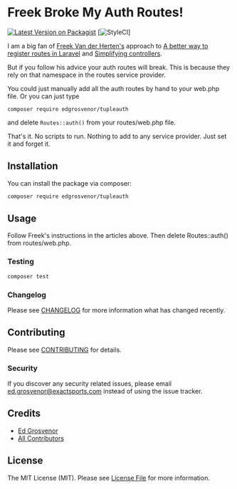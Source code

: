 # Freek Broke My Auth Routes!
[![Latest Version on Packagist](https://img.shields.io/packagist/v/edgrosvenor/tupleauth.svg?style=flat-square)](https://packagist.org/packages/edgrosvenor/tupleauth)
[![StyleCI](https://github.styleci.io/repos/214550199/shield?branch=master)]

I am a big fan of [Freek Van der Herten's](https://twitter.com/freekmurze) approach to  [A better way to register routes in Laravel](https://freek.dev/1210-a-better-way-to-register-routes-in-laravel) and 
[Simplifying controllers](https://freek.dev/1324-simplifying-controllers#controllers-are-better-off-without-a-default-namespace).

But if you follow his advice your auth routes will break. This is because they rely on that namespace in the routes
 service provider. 
 
 You could just manually add all the auth routes by hand to your web.php file. Or you can just type
 
 `composer require edgrosvenor/tupleauth`
 
 and delete `Routes::auth()` from your routes/web.php file.
 
 That's it. No scripts to run. Nothing to add to any service provider. Just set it and forget it.

## Installation

You can install the package via composer:

```bash
composer require edgrosvenor/tupleauth
```

## Usage

Follow Freek's instructions in the articles above. Then delete Routes::auth() from routes/web.php.

### Testing

``` bash
composer test
```

### Changelog

Please see [CHANGELOG](CHANGELOG.md) for more information what has changed recently.

## Contributing

Please see [CONTRIBUTING](CONTRIBUTING.md) for details.

### Security

If you discover any security related issues, please email ed.grosvenor@exactsports.com instead of using the issue tracker.

## Credits

- [Ed Grosvenor](https://github.com/exactsports)
- [All Contributors](../../contributors)

## License

The MIT License (MIT). Please see [License File](LICENSE.md) for more information.
